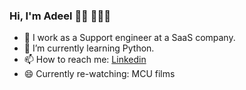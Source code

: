 ### Hi, I'm Adeel 👋🏽 👨🏽‍💻


- 🔭 I work as a Support engineer at a SaaS company.
- 🌱 I’m currently learning Python.
- 📫 How to reach me: [Linkedin](https://uk.linkedin.com/in/adeel0o0)
- 😄 Currently re-watching: MCU films

